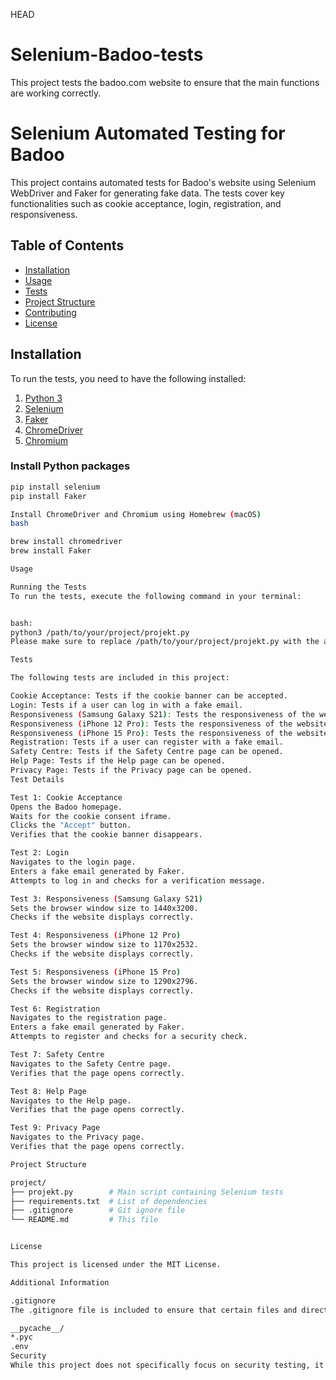 HEAD
# Selenium-Badoo-tests
This project tests the badoo.com website to ensure that the main functions are working correctly.

# Selenium Automated Testing for Badoo

This project contains automated tests for Badoo's website using Selenium WebDriver and Faker for generating fake data. The tests cover key functionalities such as cookie acceptance, login, registration, and responsiveness.

## Table of Contents

- [Installation](#installation)
- [Usage](#usage)
- [Tests](#tests)
- [Project Structure](#project-structure)
- [Contributing](#contributing)
- [License](#license)

## Installation

To run the tests, you need to have the following installed:

1. [Python 3](https://www.python.org/downloads/)
2. [Selenium](https://pypi.org/project/selenium/)
3. [Faker](https://pypi.org/project/Faker/)
4. [ChromeDriver](https://sites.google.com/a/chromium.org/chromedriver/)
5. [Chromium](https://www.chromium.org/getting-involved/download-chromium/)

### Install Python packages

```bash
pip install selenium
pip install Faker

Install ChromeDriver and Chromium using Homebrew (macOS)
bash

brew install chromedriver
brew install Faker

Usage

Running the Tests
To run the tests, execute the following command in your terminal:


bash:
python3 /path/to/your/project/projekt.py
Please make sure to replace /path/to/your/project/projekt.py with the actual path to your project file.

Tests

The following tests are included in this project:

Cookie Acceptance: Tests if the cookie banner can be accepted.
Login: Tests if a user can log in with a fake email.
Responsiveness (Samsung Galaxy S21): Tests the responsiveness of the website for Samsung Galaxy S21.
Responsiveness (iPhone 12 Pro): Tests the responsiveness of the website for iPhone 12 Pro.
Responsiveness (iPhone 15 Pro): Tests the responsiveness of the website for iPhone 15 Pro.
Registration: Tests if a user can register with a fake email.
Safety Centre: Tests if the Safety Centre page can be opened.
Help Page: Tests if the Help page can be opened.
Privacy Page: Tests if the Privacy page can be opened.
Test Details

Test 1: Cookie Acceptance
Opens the Badoo homepage.
Waits for the cookie consent iframe.
Clicks the "Accept" button.
Verifies that the cookie banner disappears.

Test 2: Login
Navigates to the login page.
Enters a fake email generated by Faker.
Attempts to log in and checks for a verification message.

Test 3: Responsiveness (Samsung Galaxy S21)
Sets the browser window size to 1440x3200.
Checks if the website displays correctly.

Test 4: Responsiveness (iPhone 12 Pro)
Sets the browser window size to 1170x2532.
Checks if the website displays correctly.

Test 5: Responsiveness (iPhone 15 Pro)
Sets the browser window size to 1290x2796.
Checks if the website displays correctly.

Test 6: Registration
Navigates to the registration page.
Enters a fake email generated by Faker.
Attempts to register and checks for a security check.

Test 7: Safety Centre
Navigates to the Safety Centre page.
Verifies that the page opens correctly.

Test 8: Help Page
Navigates to the Help page.
Verifies that the page opens correctly.

Test 9: Privacy Page
Navigates to the Privacy page.
Verifies that the page opens correctly.

Project Structure

project/
├── projekt.py        # Main script containing Selenium tests
├── requirements.txt  # List of dependencies
├── .gitignore        # Git ignore file
└── README.md         # This file


License

This project is licensed under the MIT License.

Additional Information

.gitignore
The .gitignore file is included to ensure that certain files and directories are not tracked by Git. Typical entries in this file include:

__pycache__/
*.pyc
.env
Security
While this project does not specifically focus on security testing, it's important to handle fake data generation and user credentials with care. Ensure that no real user data is used during testing, and be mindful of any security prompts or CAPTCHAs that may appear during the automated tests.
